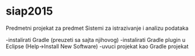 # siap2015
Predmetni projekat za predmet Sistemi za istrazivanje i analizu podataka

-instalirati Gradle (preuzeti sa sajta njihovog)
-instalirati Gradle plugin u Eclipse (Help->Install New Software)
-uvuci projekat kao Gradle projekat
